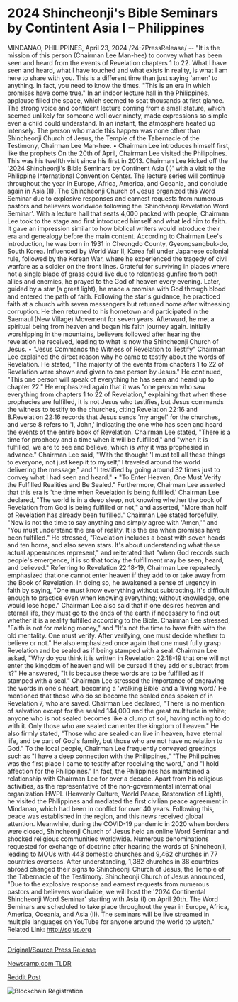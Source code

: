 # 2024 Shincheonji's Bible Seminars by Contintent Asia I – Philippines

MINDANAO, PHILIPPINES, April 23, 2024 /24-7PressRelease/ -- "It is the mission of this person (Chairman Lee Man-hee) to convey what has been seen and heard from the events of Revelation chapters 1 to 22. What I have seen and heard, what I have touched and what exists in reality, is what I am here to share with you. This is a different time than just saying 'amen' to anything. In fact, you need to know the times. "This is an era in which promises have come true."   In an indoor lecture hall in the Philippines, applause filled the space, which seemed to seat thousands at first glance. The strong voice and confident lecture coming from a small stature, which seemed unlikely for someone well over ninety, made expressions so simple even a child could understand. In an instant, the atmosphere heated up intensely. The person who made this happen was none other than Shincheonji Church of Jesus, the Temple of the Tabernacle of the Testimony, Chairman Lee Man-hee.  • Chairman Lee introduces himself first, like the prophets On the 20th of April, Chairman Lee visited the Philippines. This was his twelfth visit since his first in 2013. Chairman Lee kicked off the '2024 Shincheonji's Bible Seminars by Continent Asia (I)' with a visit to the Philippine International Convention Center. The lecture series will continue throughout the year in Europe, Africa, America, and Oceania, and conclude again in Asia (II). The Shincheonji Church of Jesus organized this Word Seminar due to explosive responses and earnest requests from numerous pastors and believers worldwide following the 'Shincheonji Revelation Word Seminar'.   With a lecture hall that seats 4,000 packed with people, Chairman Lee took to the stage and first introduced himself and what led him to faith. It gave an impression similar to how biblical writers would introduce their era and genealogy before the main content. According to Chairman Lee's introduction, he was born in 1931 in Cheongdo County, Gyeongsangbuk-do, South Korea. Influenced by World War II, Korea fell under Japanese colonial rule, followed by the Korean War, where he experienced the tragedy of civil warfare as a soldier on the front lines. Grateful for surviving in places where not a single blade of grass could live due to relentless gunfire from both allies and enemies, he prayed to the God of heaven every evening.  Later, guided by a star (a great light), he made a promise with God through blood and entered the path of faith. Following the star's guidance, he practiced faith at a church with seven messengers but returned home after witnessing corruption. He then returned to his hometown and participated in the Saemaul (New Village) Movement for seven years.  Afterward, he met a spiritual being from heaven and began his faith journey again. Initially worshipping in the mountains, believers followed after hearing the revelation he received, leading to what is now the Shincheonji Church of Jesus.  • "Jesus Commands the Witness of Revelation to Testify" Chairman Lee explained the direct reason why he came to testify about the words of Revelation. He stated, "The majority of the events from chapters 1 to 22 of Revelation were shown and given to one person by Jesus." He continued, "This one person will speak of everything he has seen and heard up to chapter 22." He emphasized again that it was "one person who saw everything from chapters 1 to 22 of Revelation," explaining that when these prophecies are fulfilled, it is not Jesus who testifies, but Jesus commands the witness to testify to the churches, citing Revelation 22:16 and 8.Revelation 22:16 records that Jesus sends 'my angel' for the churches, and verse 8 refers to 'I, John,' indicating the one who has seen and heard the events of the entire book of Revelation.  Chairman Lee stated, "There is a time for prophecy and a time when it will be fulfilled," and "when it is fulfilled, we are to see and believe, which is why it was prophesied in advance."  Chairman Lee said, "With the thought 'I must tell all these things to everyone, not just keep it to myself,' I traveled around the world delivering the message," and "I testified by going around 32 times just to convey what I had seen and heard."  • "To Enter Heaven, One Must Verify the Fulfilled Realities and Be Sealed." Furthermore, Chairman Lee asserted that this era is 'the time when Revelation is being fulfilled.' Chairman Lee declared, "The world is in a deep sleep, not knowing whether the book of Revelation from God is being fulfilled or not," and asserted, "More than half of Revelation has already been fulfilled."  Chairman Lee stated forcefully, "Now is not the time to say anything and simply agree with 'Amen,'" and "You must understand the era of reality. It is the era when promises have been fulfilled." He stressed, "Revelation includes a beast with seven heads and ten horns, and also seven stars. It's about understanding what these actual appearances represent," and reiterated that "when God records such people's emergence, it is so that today the fulfillment may be seen, heard, and believed."  Referring to Revelation 22:18-19, Chairman Lee repeatedly emphasized that one cannot enter heaven if they add to or take away from the Book of Revelation. In doing so, he awakened a sense of urgency in faith by saying, "One must know everything without subtracting. It's difficult enough to practice even when knowing everything; without knowledge, one would lose hope."  Chairman Lee also said that if one desires heaven and eternal life, they must go to the ends of the earth if necessary to find out whether it is a reality fulfilled according to the Bible. Chairman Lee stressed, "Faith is not for making money," and "It's not the time to have faith with the old mentality. One must verify. After verifying, one must decide whether to believe or not."  He also emphasized once again that one must fully grasp Revelation and be sealed as if being stamped with a seal. Chairman Lee asked, "Why do you think it is written in Revelation 22:18-19 that one will not enter the kingdom of heaven and will be cursed if they add or subtract from it?" He answered, "It is because these words are to be fulfilled as if stamped with a seal."  Chairman Lee stressed the importance of engraving the words in one's heart, becoming a 'walking Bible' and a 'living word.' He mentioned that those who do so become the sealed ones spoken of in Revelation 7, who are saved. Chairman Lee declared, "There is no mention of salvation except for the sealed 144,000 and the great multitude in white; anyone who is not sealed becomes like a clump of soil, having nothing to do with it. Only those who are sealed can enter the kingdom of heaven." He also firmly stated, "Those who are sealed can live in heaven, have eternal life, and be part of God's family, but those who are not have no relation to God."  To the local people, Chairman Lee frequently conveyed greetings such as "I have a deep connection with the Philippines," "The Philippines was the first place I came to testify after receiving the word," and "I hold affection for the Philippines."  In fact, the Philippines has maintained a relationship with Chairman Lee for over a decade. Apart from his religious activities, as the representative of the non-governmental international organization HWPL (Heavenly Culture, World Peace, Restoration of Light), he visited the Philippines and mediated the first civilian peace agreement in Mindanao, which had been in conflict for over 40 years. Following this, peace was established in the region, and this news received global attention.  Meanwhile, during the COVID-19 pandemic in 2020 when borders were closed, Shincheonji Church of Jesus held an online Word Seminar and shocked religious communities worldwide. Numerous denominations requested for exchange of doctrine after hearing the words of Shincheonji, leading to MOUs with 443 domestic churches and 9,462 churches in 77 countries overseas. After understanding, 1,382 churches in 38 countries abroad changed their signs to Shincheonji Church of Jesus, the Temple of the Tabernacle of the Testimony.  Shincheonji Church of Jesus announced, "Due to the explosive response and earnest requests from numerous pastors and believers worldwide, we will host the '2024 Continental Shincheonji Word Seminar' starting with Asia (I) on April 20th. The Word Seminars are scheduled to take place throughout the year in Europe, Africa, America, Oceania, and Asia (II). The seminars will be live streamed in multiple languages on YouTube for anyone around the world to watch."  Related Link: http://scjus.org 

---

[Original/Source Press Release](https://www.24-7pressrelease.com/press-release/510266/2024-shincheonjis-bible-seminars-by-contintent-asia-i-philippines)
                    

[Newsramp.com TLDR](None) 



[Reddit Post](https://www.reddit.com/r/Lifestyle_Culture/comments/1cayats/shincheonji_church_chairman_lee_manhee_kicks_off/) 



![Blockchain Registration](https://cdn.newsramp.app/24-7PressRelease/qrcode/244/23/beanGjRn.webp)